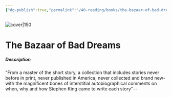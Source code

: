 ```yaml
---
{"dg-publish":true,"permalink":"/40-reading/books/the-bazaar-of-bad-dreams-stephen-king/","title":"The Bazaar of Bad Dreams"}
---
```



![cover|150](http://books.google.com/books/content?id=z7g9DQAAQBAJ&printsec=frontcover&img=1&zoom=1&edge=curl&source=gbs_api)

# The Bazaar of Bad Dreams
##### Description
"From a master of the short story, a collection that includes stories never before in print, never published in America, never collected and brand new- with the magnificent bones of interstitial autobiographical comments on when, why and how Stephen King came to write each story"--